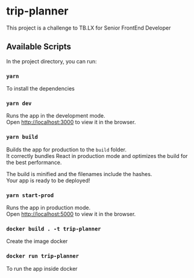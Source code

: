 # trip-planner
This project is a challenge to TB.LX for Senior FrontEnd Developer

## Available Scripts

In the project directory, you can run:

### `yarn`

To install the dependencies

### `yarn dev`

Runs the app in the development mode.<br />
Open [http://localhost:3000](http://localhost:3000) to view it in the browser.

### `yarn build`

Builds the app for production to the `build` folder.<br />
It correctly bundles React in production mode and optimizes the build for the best performance.

The build is minified and the filenames include the hashes.<br />
Your app is ready to be deployed!

### `yarn start-prod`

Runs the app in production mode.<br />
Open [http://localhost:5000](http://localhost:5000) to view it in the browser.

### `docker build . -t trip-planner`

Create the image docker

### `docker run trip-planner`

To run the app inside docker
